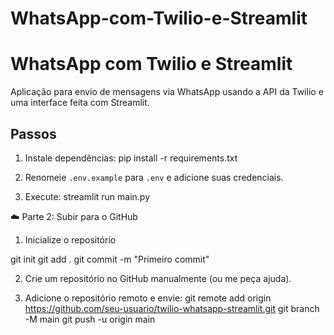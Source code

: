 ﻿# WhatsApp-com-Twilio-e-Streamlit
# WhatsApp com Twilio e Streamlit

Aplicação para envio de mensagens via WhatsApp usando a API da Twilio e uma interface feita com Streamlit.

## Passos

1. Instale dependências:
   pip install -r requirements.txt

2. Renomeie `.env.example` para `.env` e adicione suas credenciais.

3. Execute:
   streamlit run main.py


☁️ Parte 2: Subir para o GitHub

1. Inicialize o repositório

git init
git add .
git commit -m "Primeiro commit"


2. Crie um repositório no GitHub manualmente (ou me peça ajuda).

3. Adicione o repositório remoto e envie:
git remote add origin https://github.com/seu-usuario/twilio-whatsapp-streamlit.git
git branch -M main
git push -u origin main


